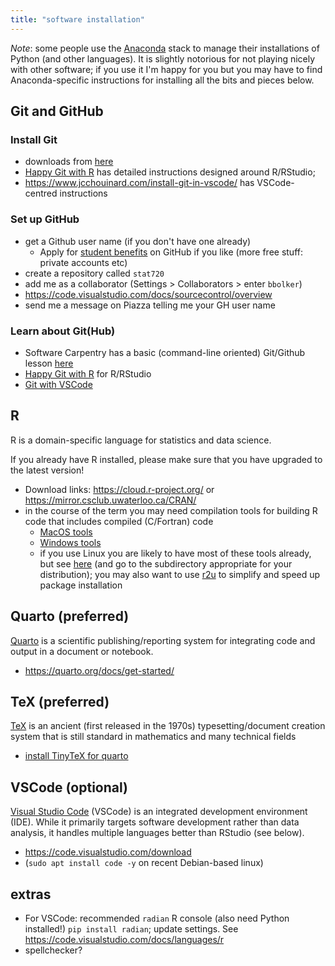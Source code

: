 ```yaml
---
title: "software installation"
---
```


*Note*: some people use the [Anaconda](https://www.anaconda.com/) stack to manage their installations of Python (and other languages). It is slightly notorious for not playing nicely with other software; if you use it I'm happy for you but you may have to find Anaconda-specific instructions for installing all the bits and pieces below.

## Git and GitHub

### Install Git

  * downloads from [here](https://git-scm.com/downloads/)
  * [Happy Git with R](https://happygitwithr.com/) has detailed instructions designed around R/RStudio; 
  * https://www.jcchouinard.com/install-git-in-vscode/ has VSCode-centred instructions
  
### Set up GitHub

* get a Github user name (if you don't have one already)
    * Apply for [student benefits](https://docs.github.com/en/billing/managing-the-plan-for-your-github-account/discounted-plans-for-github-accounts) on GitHub if you like (more free stuff: private accounts etc)
* create a repository called `stat720`
* add me as a collaborator (Settings > Collaborators > enter `bbolker`)
* https://code.visualstudio.com/docs/sourcecontrol/overview
* send me a message on Piazza telling me your GH user name

### Learn about Git(Hub)

* Software Carpentry has a basic (command-line oriented) Git/Github lesson [here](https://swcarpentry.github.io/git-novice/)
* [Happy Git with R](https://happygitwithr.com/) for R/RStudio
* [Git with VSCode](https://code.visualstudio.com/docs/sourcecontrol/overview)

## R

R is a domain-specific language for statistics and data science.

If you already have R installed, please make sure that you have upgraded to the latest version!

* Download links:  https://cloud.r-project.org/ or https://mirror.csclub.uwaterloo.ca/CRAN/
* in the course of the term you may need compilation tools for building R code that includes compiled (C/Fortran) code
   * [MacOS tools](https://mac.r-project.org/tools/)
   * [Windows tools](https://cran.r-project.org/bin/windows/Rtools/rtools42/rtools.html)
   * if you use Linux you are likely to have most of these tools already, but see [here](https://cran.r-project.org/bin/linux/) (and go to the subdirectory appropriate for your distribution); you may also want to use [r2u](https://github.com/eddelbuettel/r2u#r2u-cran-as-ubuntu-binaries) to simplify and speed up package installation

## Quarto (preferred)

[Quarto](https://quarto.org/) is a scientific publishing/reporting system for integrating code and output in a document or notebook.

* https://quarto.org/docs/get-started/

## TeX (preferred)

[TeX](https://en.wikipedia.org/wiki/TeX) is an ancient (first released in the 1970s) typesetting/document creation system that is still standard in mathematics and many technical fields
   - [install TinyTeX for quarto](https://quarto.org/docs/output-formats/pdf-engine.html)

## VSCode (optional)

[Visual Studio Code](https://code.visualstudio.com/) (VSCode) is an integrated development environment (IDE). While it primarily targets software development rather than data analysis, it handles multiple languages better than RStudio (see below).

* https://code.visualstudio.com/download
* (`sudo apt install code -y` on recent Debian-based linux)

## extras

* For VSCode: recommended `radian` R console (also need Python installed!) `pip install radian`; update settings. See https://code.visualstudio.com/docs/languages/r
* spellchecker?
